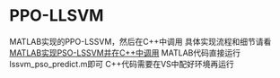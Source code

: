 # PPO-LLSVM
MATLAB实现的PPO-LSSVM，然后在C++中调用
具体实现流程和细节请看[MATLAB实现PSO-LSSVM并在C++中调用](https://www.csdn.net/)
MATLAB代码直接运行lssvm_pso_predict.m即可
C++代码需要在VS中配好环境再运行
